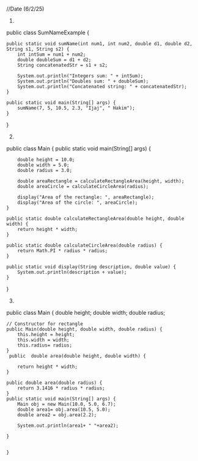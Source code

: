 //Date (6/2/25)

1.

public class SumNameExample {

    public static void sumName(int num1, int num2, double d1, double d2, String s1, String s2) {
        int intSum = num1 + num2;
        double doubleSum = d1 + d2;
        String concatenatedStr = s1 + s2;

        System.out.println("Integers sum: " + intSum);
        System.out.println("Doubles sum: " + doubleSum);
        System.out.println("Concatenated string: " + concatenatedStr);
    }

    public static void main(String[] args) {
        sumName(7, 5, 10.5, 2.3, "Ijaj", " Hakim");
    }
}


2.


public class Main {
    public static void main(String[] args) {
        
        double height = 10.0; 
        double width = 5.0; 
        double radius = 3.0;  

        double areaRectangle = calculateRectangleArea(height, width);
        double areaCircle = calculateCircleArea(radius);
        
        display("Area of the rectangle: ", areaRectangle);
        display("Area of the circle: ", areaCircle);
    }

    public static double calculateRectangleArea(double height, double width) {
        return height * width;
    }

    public static double calculateCircleArea(double radius) {
        return Math.PI * radius * radius;
    }

    public static void display(String description, double value) {
        System.out.println(description + value);
    }
}



3.  


public class Main {
         double height;
         double width;
         double radius;
     
    // Constructor for rectangle
    public Main(double height, double width, double radius) {
        this.height = height;
        this.width = width;
        this.radius= radius;
    }
     public  double area(double height, double width) {
       
        return height * width;
    }

    public double area(double radius) {
        return 3.1416 * radius * radius;
    }
    public static void main(String[] args) {
        Main obj = new Main(10.0, 5.0, 6.7);
        double area1= obj.area(10.5, 5.0);
        double area2 = obj.area(2.2);
        
        System.out.println(area1+ " "+area2);

    }

   
    }
